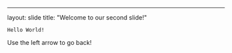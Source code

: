 ---
layout: slide
title: "Welcome to our second slide!"
```
Hello World!
```
Use the left arrow to go back!
